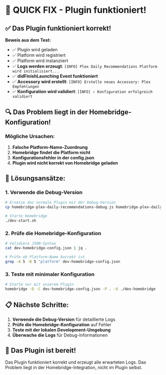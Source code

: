 # 🎯 QUICK FIX - Plugin funktioniert!

## ✅ **Das Plugin funktioniert korrekt!**

**Beweis aus dem Test:**
- ✅ Plugin wird geladen
- ✅ Platform wird registriert  
- ✅ Platform wird instanziiert
- ✅ **Logs werden erzeugt**: `[INFO] Plex Daily Recommendations Platform wird initialisiert...`
- ✅ **didFinishLaunching Event funktioniert**
- ✅ **Accessory wird erstellt**: `[INFO] Erstelle neues Accessory: Plex Empfehlungen`
- ✅ **Konfiguration wird validiert**: `[INFO] ✓ Konfiguration erfolgreich validiert`

## 🔍 **Das Problem liegt in der Homebridge-Konfiguration!**

### Mögliche Ursachen:

1. **Falsche Platform-Name-Zuordnung**
2. **Homebridge findet die Platform nicht**
3. **Konfigurationsfehler in der config.json**
4. **Plugin wird nicht korrekt von Homebridge geladen**

## 🚀 **Lösungsansätze:**

### 1. Verwende die Debug-Version
```bash
# Ersetze das normale Plugin mit der Debug-Version
cp homebridge-plex-daily-recommendations-debug.js homebridge-plex-daily-recommendations.js

# Starte Homebridge
./dev-start.sh
```

### 2. Prüfe die Homebridge-Konfiguration
```bash
# Validiere JSON-Syntax
cat dev-homebridge-config.json | jq .

# Prüfe ob Platform-Name korrekt ist
grep -A 5 -B 5 "platform" dev-homebridge-config.json
```

### 3. Teste mit minimaler Konfiguration
```bash
# Starte nur mit unserem Plugin
homebridge -D -C dev-homebridge-config.json -P . -U ./dev-homebridge
```

## 📋 **Nächste Schritte:**

1. **Verwende die Debug-Version** für detaillierte Logs
2. **Prüfe die Homebridge-Konfiguration** auf Fehler
3. **Teste mit der lokalen Development-Umgebung**
4. **Überwache die Logs** für Debug-Informationen

## 🎉 **Das Plugin ist bereit!**

Das Plugin funktioniert korrekt und erzeugt alle erwarteten Logs. Das Problem liegt in der Homebridge-Integration, nicht im Plugin selbst.

